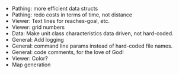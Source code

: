 * Pathing: more efficient data structs
* Pathing: redo costs in terms of time, not distance
* Viewer: Text lines for reaches-goal, etc.
* Viewer: grid numbers
* Data: Make unit class characteristics data driven, not hard-coded.
* General: Add logging
* General: command line params instead of hard-coded file names.
* General: code comments, for the love of God!
* Viewer: Color?
* Map generation
